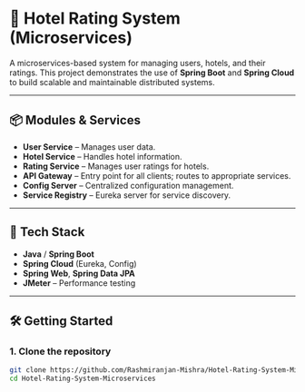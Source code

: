 # 🏨 Hotel Rating System (Microservices)

A microservices-based system for managing users, hotels, and their ratings. This project demonstrates the use of **Spring Boot** and **Spring Cloud** to build scalable and maintainable distributed systems.

---

## 📦 Modules & Services

- **User Service** – Manages user data.
- **Hotel Service** – Handles hotel information.
- **Rating Service** – Manages user ratings for hotels.
- **API Gateway** – Entry point for all clients; routes to appropriate services.
- **Config Server** – Centralized configuration management.
- **Service Registry** – Eureka server for service discovery.

---

## 🚀 Tech Stack

- **Java** / **Spring Boot**
- **Spring Cloud** (Eureka, Config)
- **Spring Web**, **Spring Data JPA**
- **JMeter** – Performance testing

---

## 🛠️ Getting Started

### 1. Clone the repository
```bash
git clone https://github.com/Rashmiranjan-Mishra/Hotel-Rating-System-Microservices.gi
cd Hotel-Rating-System-Microservices
